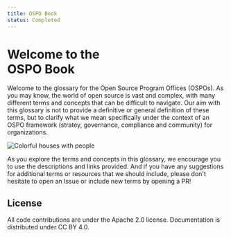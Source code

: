 ```yaml
---
title: OSPO Book
status: Completed
---
```



# Welcome to the <br/>OSPO Book

Welcome to the glossary for the Open Source Program Offices (OSPOs). As you may know, the world of open source is vast and complex, with many different terms and concepts that can be difficult to navigate. Our aim with this glossary is not to provide a definitive or general definition of these terms, but to clarify what we mean specifically under the context of an OSPO framework (stratey, governance, compliance and community) for organizations.

<p><img class="mt-3 mb-3" src="/images/homepage/colorful-houses.jpg" alt="Colorful houses with people"></p>

As you explore the terms and concepts in this glossary, we encourage you to use the descriptions and links provided. And if you have any suggestions for additional terms or resources that we should include, please don't hesitate to open an Issue or include new terms by opening a PR!

## License

All code contributions are under the Apache 2.0 license. 
Documentation is distributed under CC BY 4.0.
